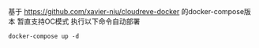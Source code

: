 基于 https://github.com/xavier-niu/cloudreve-docker 的docker-compose版本
暂直支持OC模式
执行以下命令自动部署
```
docker-compose up -d
```